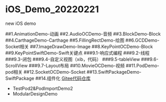 # iOS_Demo_20220221
new iOS demo

##1.AnimationDemo-动画
##2.AudioOCDemo-音频
##3.BlockDemo-Block
##4.CarthageDemo-Carthage
##5.FillingRectDemo-绘图
##6.GCDDemo-Socket相关
##7.ImageDrawDemo-Image
##8.KeyPointOCDemo-Block
##9.KeyPointSwiftDemo-Swift关键点
###9.1-响应式编程
###9.2-线程
###9.3-闭包
###9.4-自定义视图（xib，代码）
###9.5-tableView
###9.6-ScrollView
###9.7-Layout布局
##10.MovieOCDemo-视频
##11.PodDemo-pod相关
##12.SocketOCDemo-Socket
##13.SwiftPackageDemo-SwiftPackage
##14.组件化
[Gitee代码仓库](https://gitee.com/VicentZ/dashboard/projects)

* TestPod2&PodImportDemo2
* ModularDesignDemo